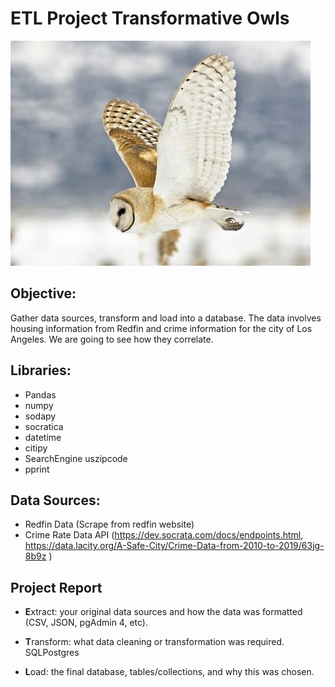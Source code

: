 # ETL Project Transformative Owls
![Owl](Image/owl.jpg)

## Objective:
Gather data sources, transform and load into a database.  The data involves housing information from Redfin and crime information for the city of Los Angeles.  We are going to see how they correlate. 

## Libraries:
* Pandas
* numpy
* sodapy
* socratica
* datetime
* citipy
* SearchEngine uszipcode 
* pprint

## Data Sources:
* Redfin Data (Scrape from redfin website)
* Crime Rate Data API (https://dev.socrata.com/docs/endpoints.html, https://data.lacity.org/A-Safe-City/Crime-Data-from-2010-to-2019/63jg-8b9z ) 

## Project Report

* **E**xtract: your original data sources and how the data was formatted (CSV, JSON, pgAdmin 4, etc).

* **T**ransform: what data cleaning or transformation was required. SQLPostgres

* **L**oad: the final database, tables/collections, and why this was chosen.

